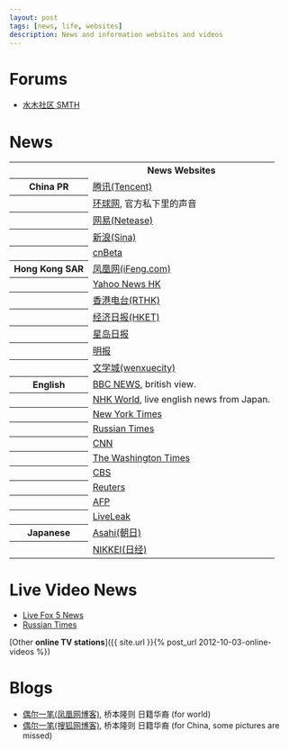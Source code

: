 ```yaml
---
layout: post
tags: [news, life, websites]
description: News and information websites and videos
---
```


# Forums    

<ul>
<li><a href="http://www.newsmth.net">水木社区 SMTH</a></li>
</ul>

# News

<table>
<tbody>
    <tr>
        <th></th>
        <th>News Websites</th>
    </tr>
    <tr>
        <th>China PR</th>
        <td><a href="http://news.qq.com">腾讯(Tencent)</a></td>
    </tr>
    <tr>
        <th></th>
        <td><a href="http://www.huanqiu.com">环球网</a>, 官方私下里的声音</td>
    </tr>
    <tr>
        <th></th>
        <td><a href="http://news.163.com">网易(Netease)</a></td>
    </tr>
    <tr>
        <th></th>
        <td><a href="http://news.sina.com.cn">新浪(Sina)</a></td>
    </tr>
    <tr>
        <th></th>
        <td><a href="http://www.cnbeta.com">cnBeta</a></td>
    </tr>
    <tr>
        <th>Hong Kong SAR</th>
        <td><a href="http://www.ifeng.com">凤凰网(iFeng.com)</a></td>
    </tr>
    <tr>
        <th></th>
        <td><a href="http://hk.news.yahoo.com">Yahoo News HK</a></td>
    </tr>
    <tr>
        <th></th>
        <td><a href="http://rthk.hk">香港电台(RTHK)</a></td>
    </tr>
    <tr>
        <th></th>
        <td><a href="http://www.hket.com/eti">经济日报(HKET)</a></td>
    </tr>
    <tr>
        <th></th>
        <td><a href="http://www.singtao.com">星岛日报</a></td>
    </tr>
    <tr>
        <th></th>
        <td><a href="http://www.mingpao.com">明报</a></td>
    </tr>
    <tr>
        <th></th>
        <td><a href="http://www.wenxuecity.com">文学城(wenxuecity)</a></td>
    </tr>
    <tr>
        <th>English</th>
        <td><a href="http://www.bbc.co.uk/news">BBC NEWS</a>, british view.</td>
    </tr>
    <tr>
        <th></th>
        <td><a href="http://www3.nhk.or.jp/nhkworld">NHK World</a>, live english news from Japan.</td>
    </tr>
    <tr>
        <th></th>
        <td><a href="http://www.nytimes.com">New York Times</a></td>
    </tr>
    <tr>
        <th></th>
        <td><a href="http://rt.com">Russian Times</a></td>
    </tr>
    <tr>
        <th></th>
        <td><a href="http://edition.cnn.com">CNN</a></td>
    </tr>
    <tr>
        <th></th>
        <td><a href="http://www.washingtontimes.com">The Washington Times</a></td>
    </tr>
    <tr>
        <th></th>
        <td><a href="http://www.cbsnews.com">CBS</a></td>
    </tr>
    <tr>
        <th></th>
        <td><a href="http://www.reuters.com">Reuters</a></td>
    </tr>
    <tr>
        <th></th>
        <td><a href="http://www.afp.com/en">AFP</a></td>
    </tr>
    <tr>
        <th></th>
        <td><a href="http://www.liveleak.com">LiveLeak</a></td>
    </tr>
    <tr>
        <th>Japanese</th>
        <td><a href="http://www.asahi.com">Asahi(朝日)</a></td>
    </tr>
    <tr>
        <th></th>
        <td><a href="http://www.nikkei.com">NIKKEI(日经)</a></td>
    </tr>
</tbody>
</table>

# Live Video News

<ul>
    <li><a href="http://www.myfoxdc.com/category/237285/live-newscasts">Live Fox 5 News</a></li>
    <li><a href="http://rt.com/on-air/">Russian Times</a></li>
</ul>

[Other __online TV stations__]({{ site.url }}{% post_url 2012-10-03-online-videos %})

# Blogs

<ul>
    <li><a href="http://blog.ifeng.com/4177985.html">偶尔一笔(凤凰网博客)</a>, 桥本隆则 日籍华裔 (for world)</li>
    <li><a href="http://mikesakai.blog.sohu.com">偶尔一笔(搜狐网博客)</a>, 桥本隆则 日籍华裔 (for China, some pictures are missed)</li>
</ul>


